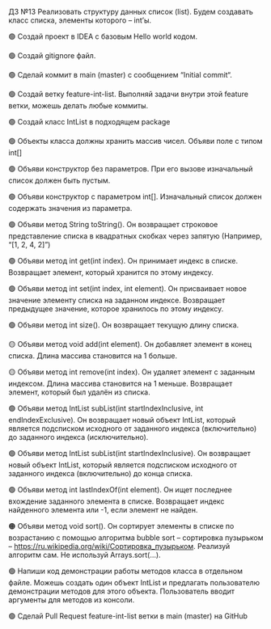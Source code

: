 ДЗ №13
Реализовать структуру данных список (list). Будем создавать класс списка, элементы которого – int’ы.

🟢 Создай проект в IDEA с базовым Hello world кодом.

🟢 Создай gitignore файл.

🟢 Сделай коммит в main (master) с сообщением “Initial commit“.

🟢 Создай ветку feature-int-list. Выполняй задачи внутри этой feature ветки, можешь делать любые коммиты.

🟢 Создай класс IntList в подходящем package

🟢 Объекты класса должны хранить массив чисел. Объяви поле с типом int[]

🟢 Объяви конструктор без параметров. При его вызове изначальный список должен быть пустым.

🟢 Объяви конструктор с параметром int[]. Изначальный список должен содержать значения из параметра.

🟢 Объяви метод String toString(). Он возвращает строковое представление списка в квадратных скобках через запятую (Например, “[1, 2, 4, 2]”)

🟢 Объяви метод int get(int index). Он принимает индекс в списке. Возвращает элемент, который хранится по этому индексу.

🟢 Объяви метод int set(int index, int element). Он присваивает новое значение элементу списка на заданном индексе. Возвращает предыдущее значение, которое хранилось по этому индексу.

🟢 Объяви метод int size(). Он возвращает текущую длину списка.

🟡 Объяви метод void add(int element). Он добавляет элемент в конец списка. Длина массива становится на 1 больше.

🟡 Объяви метод int remove(int index). Он удаляет элемент с заданным индексом. Длина массива становится на 1 меньше. Возвращает элемент, который был удалён из списка.

🟢 Объяви метод IntList subList(int startIndexInclusive, int endIndexExclusive). Он возвращает новый объект IntList, который является подсписком исходного от заданного индекса (включительно) до заданного индекса (исключительно).

🟢 Объяви метод IntList subList(int startIndexInclusive). Он возвращает новый объект IntList, который является подсписком исходного от заданного индекса (включительно) до конца списка.

🟢 Объяви метод int lastIndexOf(int element). Он ищет последнее вхождение заданного элемента в списке. Возвращает индекс найденного элемента или -1, если элемент не найден.

🟠 Объяви метод void sort(). Он сортирует элементы в списке по возрастанию с помощью алгоритма bubble sort – сортировка пузырьком – https://ru.wikipedia.org/wiki/Сортировка_пузырьком. Реализуй алгоритм сам. Не используй Arrays.sort(…).

🟢 Напиши код демонстрации работы методов класса в отдельном файле. Можешь создать один объект IntList и предлагать пользователю демонстрации методов для этого объекта. Пользователь вводит аргументы для методов из консоли.

🟢 Сделай Pull Request feature-int-list ветки в main (master) на GitHub
